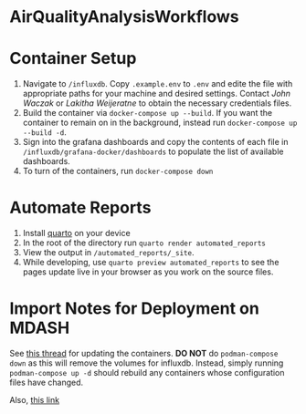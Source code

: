 # AirQualityAnalysisWorkflows


# Container Setup 

1. Navigate to `/influxdb`. Copy `.example.env` to `.env` and edite the file with appropriate paths for your machine and desired settings. Contact *John Waczak* or *Lakitha Weijeratne* to obtain the necessary credentials files. 
2. Build the container via `docker-compose up --build`. If you want the container to remain on in the background, instead run `docker-compose up --build -d`. 
3. Sign into the grafana dashboards and copy the contents of each file in `/influxdb/grafana-docker/dashboards` to populate the list of available dashboards. 
4. To turn of the containers, run `docker-compose down` 

# Automate Reports 

1. Install [quarto](https://quarto.org/) on your device 
2. In the root of the directory run `quarto render automated_reports`
3. View the output in `/automated_reports/_site`. 
4. While developing, use `quarto preview automated_reports` to see the pages update live in your browser as you work on the source files. 


# Import Notes for Deployment on MDASH 
See [this thread](https://stackoverflow.com/questions/42529211/how-to-rebuild-and-update-a-container-without-downtime-with-docker-compose) for updating the containers. **DO NOT** do `podman-compose down` as this will remove the volumes for influxdb. Instead, simply running `podman-compose up -d` should rebuild any containers whose configuration files have changed. 

Also, [this link](https://linuxhandbook.com/update-docker-container-zero-downtime/)
